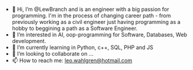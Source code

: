 - 👋 Hi, I’m @LewBranch and is an engineer with a big passion for programming. I'm in the process of changing career path - from previously working as a civil engineer just having programming as a hobby to beggining a path as a Software Engineer. 
- 👀 I’m interested in AI, oop-programming for Software, Databases, Web development. 
- 🌱 I’m currently learning in Python, c++, SQL, PHP and JS
- 💞️ I’m looking to collaborate on ...
- 📫 How to reach me: leo.wahlgren@hotmail.com

<!---
LewBranch/LewBranch is a ✨ special ✨ repository because its `README.md` (this file) appears on your GitHub profile.
You can click the Preview link to take a look at your changes.
--->
